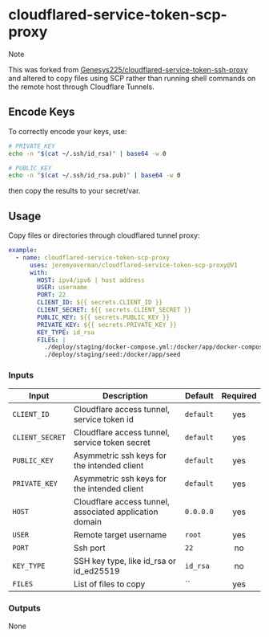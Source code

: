 # cloudflared-service-token-scp-proxy

> [!NOTE]  
> This was forked from [Genesys225/cloudflared-service-token-ssh-proxy](https://github.com/Genesys225/cloudflared-service-token-ssh-proxy) and altered to copy files using SCP rather than running shell commands on the remote host through Cloudflare Tunnels.

## Encode Keys

To correctly encode your keys, use:

```bash
# PRIVATE_KEY
echo -n "$(cat ~/.ssh/id_rsa)" | base64 -w 0

# PUBLIC_KEY
echo -n "$(cat ~/.ssh/id_rsa.pub)" | base64 -w 0
```

then copy the results to your secret/var.

## Usage

Copy files or directories through cloudflared tunnel proxy:

```yml
example:
  - name: cloudflared-service-token-scp-proxy
      uses: jeremyoverman/cloudflared-service-token-scp-proxy@V1
      with:
        HOST: ipv4/ipv6 | host address
        USER: username
        PORT: 22
        CLIENT_ID: ${{ secrets.CLIENT_ID }}
        CLIENT_SECRET: ${{ secrets.CLIENT_SECRET }}
        PUBLIC_KEY: ${{ secrets.PUBLIC_KEY }}
        PRIVATE_KEY: ${{ secrets.PRIVATE_KEY }}
        KEY_TYPE: id_rsa
        FILES: |
          ./deploy/staging/docker-compose.yml:/docker/app/docker-compose.yml
          ./deploy/staging/seed:/docker/app/seed
```

<!--doc_begin-->
### Inputs
|Input|Description|Default|Required|
|-----|-----------|-------|:------:|
|`CLIENT_ID`|Cloudflare access tunnel, service token id|`default`|yes|
|`CLIENT_SECRET`|Cloudflare access tunnel, service token secret|`default`|yes|
|`PUBLIC_KEY`|Asymmetric ssh keys for the intended client|`default`|yes|
|`PRIVATE_KEY`|Asymmetric ssh keys for the intended client|`default`|yes|
|`HOST`|Cloudflare access tunnel, associated application domain|`0.0.0.0`|yes|
|`USER`|Remote target username|`root`|yes|
|`PORT`|Ssh port|`22`|no|
|`KEY_TYPE`|SSH key type, like id_rsa or id_ed25519|`id_rsa`|no|
|`FILES`|List of files to copy|``|yes|
### Outputs
None
<!--doc_end-->
